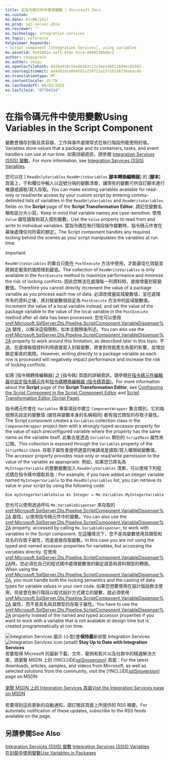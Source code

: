 ```yaml
---
title: 在指令碼元件中使用變數 | Microsoft Docs
ms.custom: ''
ms.date: 03/06/2017
ms.prod: sql-server-2014
ms.reviewer: ''
ms.technology: integration-services
ms.topic: reference
helpviewer_keywords:
- Script component [Integration Services], using variables
ms.assetid: 92d1881a-1ef1-43ae-b1ca-48d0536bdbc2
author: chugugrace
ms.author: chugu
ms.openlocfilehash: 4328a938c56ad8383c12cdae1d6511604ec65582
ms.sourcegitcommit: ad4d92dce894592a259721a1571b1d8736abacdb
ms.translationtype: MT
ms.contentlocale: zh-TW
ms.lasthandoff: 08/04/2020
ms.locfileid: "87704314"
---
```

# <a name="using-variables-in-the-script-component"></a><span data-ttu-id="b6687-102">在指令碼元件中使用變數</span><span class="sxs-lookup"><span data-stu-id="b6687-102">Using Variables in the Script Component</span></span>
  <span data-ttu-id="b6687-103">變數會儲存封裝及其容器、工作與事件處理常式在執行階段所能使用的值。</span><span class="sxs-lookup"><span data-stu-id="b6687-103">Variables store values that a package and its containers, tasks, and event handlers can use at run time.</span></span> <span data-ttu-id="b6687-104">如需詳細資訊，請參閱 [Integration Services &#40;SSIS&#41; 變數](../../integration-services-ssis-variables.md)。</span><span class="sxs-lookup"><span data-stu-id="b6687-104">For more information, see [Integration Services &#40;SSIS&#41; Variables](../../integration-services-ssis-variables.md).</span></span>  
  
 <span data-ttu-id="b6687-105">您可以在 [ `ReadOnlyVariables` `ReadWriteVariables` **腳本轉換編輯器**] 的 [**腳本**] 頁面上，于和欄位中輸入以逗號分隔的變數清單，讓現有的變數可供自訂腳本進行唯讀或讀取/寫入存取。</span><span class="sxs-lookup"><span data-stu-id="b6687-105">You can make existing variables available for read-only or read/write access by your custom script by entering comma-delimited lists of variables in the `ReadOnlyVariables` and `ReadWriteVariables` fields on the **Script** page of the **Script Transformation Editor**.</span></span> <span data-ttu-id="b6687-106">請記住變數名稱有區分大小寫。</span><span class="sxs-lookup"><span data-stu-id="b6687-106">Keep in mind that variable names are case-sensitive.</span></span> <span data-ttu-id="b6687-107">使用 `Value` 屬性讀取和寫入個別變數。</span><span class="sxs-lookup"><span data-stu-id="b6687-107">Use the `Value` property to read from and write to individual variables.</span></span> <span data-ttu-id="b6687-108">當指令碼在執行階段操作變數時，指令碼元件會在幕後處理任何所需的鎖定。</span><span class="sxs-lookup"><span data-stu-id="b6687-108">The Script component handles any required locking behind the scenes as your script manipulates the variables at run time.</span></span>  
  
> [!IMPORTANT]  
>  <span data-ttu-id="b6687-109">`ReadWriteVariables` 的集合只能在 `PostExecute` 方法中使用，才能最佳化效能並將鎖定衝突的風險降到最低。</span><span class="sxs-lookup"><span data-stu-id="b6687-109">The collection of `ReadWriteVariables` is only available in the `PostExecute` method to maximize performance and minimize the risk of locking conflicts.</span></span> <span data-ttu-id="b6687-110">因此您無法在處理每一列資料時，直接增量封裝變數值。</span><span class="sxs-lookup"><span data-stu-id="b6687-110">Therefore you cannot directly increment the value of a package variable as you process each row of data.</span></span> <span data-ttu-id="b6687-111">必須改增量區域變數值，並在處理所有的資料之後，將封裝變數值設定為 `PostExecute` 方法中的區域變數值。</span><span class="sxs-lookup"><span data-stu-id="b6687-111">Increment the value of a local variable instead, and set the value of the package variable to the value of the local variable in the `PostExecute` method after all data has been processed.</span></span> <span data-ttu-id="b6687-112">您也可以使用 <xref:Microsoft.SqlServer.Dts.Pipeline.ScriptComponent.VariableDispenser%2A> 屬性，以解決這個限制，如本主題稍後所述。</span><span class="sxs-lookup"><span data-stu-id="b6687-112">You can also use the <xref:Microsoft.SqlServer.Dts.Pipeline.ScriptComponent.VariableDispenser%2A> property to work around this limitation, as described later in this topic.</span></span> <span data-ttu-id="b6687-113">不過，在處理每個資料列時直接寫入封裝變數，將會對效能產生負面的影響，並增加鎖定衝突的風險。</span><span class="sxs-lookup"><span data-stu-id="b6687-113">However, writing directly to a package variable as each row is processed will negatively impact performance and increase the risk of locking conflicts.</span></span>  
  
 <span data-ttu-id="b6687-114">如需 [指令碼轉換編輯器] 之 [指令碼] 頁面的詳細資訊，請參閱[在指令碼元件編輯器中設定指令碼元件](configuring-the-script-component-in-the-script-component-editor.md)和[指令碼轉換編輯器 &#40;指令碼頁面&#41;](../../script-transformation-editor-script-page.md)。</span><span class="sxs-lookup"><span data-stu-id="b6687-114">For more information about the **Script** page of the **Script Transformation Editor**, see [Configuring the Script Component in the Script Component Editor](configuring-the-script-component-in-the-script-component-editor.md) and [Script Transformation Editor &#40;Script Page&#41;](../../script-transformation-editor-script-page.md).</span></span>  
  
 <span data-ttu-id="b6687-115">指令碼元件會在 `Variables` 專案項目中建立 `ComponentWrapper` 集合類別，它的每個預先設定的變數值 (屬性與變數本身的名稱相同) 都有強式類型的存取子屬性。</span><span class="sxs-lookup"><span data-stu-id="b6687-115">The Script component creates a `Variables` collection class in the `ComponentWrapper` project item with a strongly-typed accessor property for the value of each preconfigured variable where the property has the same name as the variable itself.</span></span> <span data-ttu-id="b6687-116">此集合是透過 `Variables` 類別的 `ScriptMain` 屬性來公開。</span><span class="sxs-lookup"><span data-stu-id="b6687-116">This collection is exposed through the `Variables` property of the `ScriptMain` class.</span></span> <span data-ttu-id="b6687-117">存取子屬性會提供適當的唯讀或是讀取/寫入權限給變數值。</span><span class="sxs-lookup"><span data-stu-id="b6687-117">The accessor property provides read-only or read/write permission to the value of the variable as appropriate.</span></span> <span data-ttu-id="b6687-118">例如，如果您已將名為 `MyIntegerVariable` 的整數變數加入 `ReadOnlyVariables` 清單，可以使用下列程式碼在指令碼中擷取其值：</span><span class="sxs-lookup"><span data-stu-id="b6687-118">For example, if you have added an integer variable named `MyIntegerVariable` to the `ReadOnlyVariables` list, you can retrieve its value in your script by using the following code:</span></span>  
  
 `Dim myIntegerVariableValue As Integer = Me.Variables.MyIntegerVariable`  
  
 <span data-ttu-id="b6687-119">您也可以使用透過呼叫 `Me.VariableDispenser` 來存取的 <xref:Microsoft.SqlServer.Dts.Pipeline.ScriptComponent.VariableDispenser%2A> 屬性，以使用指令碼元件中的變數。</span><span class="sxs-lookup"><span data-stu-id="b6687-119">You can also use the <xref:Microsoft.SqlServer.Dts.Pipeline.ScriptComponent.VariableDispenser%2A> property, accessed by calling `Me.VariableDispenser`, to work with variables in the Script component.</span></span> <span data-ttu-id="b6687-120">在這種情況下，您不是為變數使用具類型和具名的存取子屬性，而是直接存取變數。</span><span class="sxs-lookup"><span data-stu-id="b6687-120">In this case you are not using the typed and named accessor properties for variables, but accessing the variables directly.</span></span> <span data-ttu-id="b6687-121">在使用 <xref:Microsoft.SqlServer.Dts.Pipeline.ScriptComponent.VariableDispenser%2A>時，您必須在自己的程式碼中處理變數值的鎖定語意和資料類型的轉換。</span><span class="sxs-lookup"><span data-stu-id="b6687-121">When using the <xref:Microsoft.SqlServer.Dts.Pipeline.ScriptComponent.VariableDispenser%2A>, you must handle both the locking semantics and the casting of data types for variable values in your own code.</span></span> <span data-ttu-id="b6687-122">如果您想要使用在設計階段無法使用，但是會在執行階段以程式設計方式建立的變數，就必須使用 <xref:Microsoft.SqlServer.Dts.Pipeline.ScriptComponent.VariableDispenser%2A> 屬性，而不是具名與具類型的存取子屬性。</span><span class="sxs-lookup"><span data-stu-id="b6687-122">You have to use the <xref:Microsoft.SqlServer.Dts.Pipeline.ScriptComponent.VariableDispenser%2A> property instead of the named and typed accessor properties if you want to work with a variable that is not available at design time but is created programmatically at run time.</span></span>  
  
<span data-ttu-id="b6687-123">![Integration Services 圖示 (小型) ](../../media/dts-16.gif "Integration Services 圖示 (小)")會**保持最**新狀態 Integration Services  </span><span class="sxs-lookup"><span data-stu-id="b6687-123">![Integration Services icon (small)](../../media/dts-16.gif "Integration Services icon (small)")  **Stay Up to Date with Integration Services**</span></span><br /> <span data-ttu-id="b6687-124">若要取得 Microsoft 的最新下載、文件、範例和影片以及社群中的精選解決方案，請瀏覽 MSDN 上的 [!INCLUDE[ssISnoversion](../../../includes/ssisnoversion-md.md)] 頁面：</span><span class="sxs-lookup"><span data-stu-id="b6687-124">For the latest downloads, articles, samples, and videos from Microsoft, as well as selected solutions from the community, visit the [!INCLUDE[ssISnoversion](../../../includes/ssisnoversion-md.md)] page on MSDN:</span></span><br /><br /> [<span data-ttu-id="b6687-125">瀏覽 MSDN 上的 Integration Services 頁面</span><span class="sxs-lookup"><span data-stu-id="b6687-125">Visit the Integration Services page on MSDN</span></span>](https://go.microsoft.com/fwlink/?LinkId=136655)<br /><br /> <span data-ttu-id="b6687-126">若要得到這些更新的自動通知，請訂閱該頁面上所提供的 RSS 摘要。</span><span class="sxs-lookup"><span data-stu-id="b6687-126">For automatic notification of these updates, subscribe to the RSS feeds available on the page.</span></span>  
  
## <a name="see-also"></a><span data-ttu-id="b6687-127">另請參閱</span><span class="sxs-lookup"><span data-stu-id="b6687-127">See Also</span></span>  
 <span data-ttu-id="b6687-128">[Integration Services &#40;SSIS&#41; 變數](../../integration-services-ssis-variables.md) </span><span class="sxs-lookup"><span data-stu-id="b6687-128">[Integration Services &#40;SSIS&#41; Variables](../../integration-services-ssis-variables.md) </span></span>  
 [<span data-ttu-id="b6687-129">在封裝中使用變數</span><span class="sxs-lookup"><span data-stu-id="b6687-129">Use Variables in Packages</span></span>](../../use-variables-in-packages.md)  
  
  
